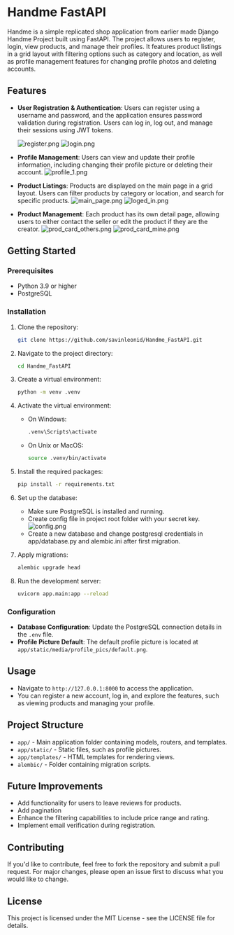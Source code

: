 # Handme FastAPI

Handme is a simple replicated shop application from earlier made Django Handme Project built using FastAPI. The project
allows users to register, login, view products, and manage their profiles. It features product listings in a grid layout
with filtering options such as category and location, as well as profile management features for changing profile photos
and deleting accounts.

## Features

- **User Registration & Authentication**: Users can register using a username and password, and the application ensures
  password validation during registration. Users can log in, log out, and manage their sessions using JWT tokens.
  
  ![register.png](app/static/readme/register.png)
  ![login.png](app/static/readme/login.png)
- **Profile Management**: Users can view and update their profile information, including changing their profile picture
  or deleting their account.
  ![profile_1.png](app/static/readme/profile.png)
- **Product Listings**: Products are displayed on the main page in a grid layout. Users can filter products by category
  or location, and search for specific products.
  ![main_page.png](app/static/readme/main_page.png)
  ![loged_in.png](app/static/readme/loged_in.png)
- **Product Management**: Each product has its own detail page, allowing users to either contact the seller or edit the
  product if they are the creator.
  ![prod_card_others.png](app/static/readme/prod_card_others.png)
  ![prod_card_mine.png](app/static/readme/prod_card_mine.png)

## Getting Started

### Prerequisites

- Python 3.9 or higher
- PostgreSQL

### Installation

1. Clone the repository:
   ```sh
   git clone https://github.com/savinleonid/Handme_FastAPI.git
   ```

2. Navigate to the project directory:
   ```sh
   cd Handme_FastAPI
   ```

3. Create a virtual environment:
   ```sh
   python -m venv .venv
   ```

4. Activate the virtual environment:
    - On Windows:
      ```sh
      .venv\Scripts\activate
      ```
    - On Unix or MacOS:
      ```sh
      source .venv/bin/activate
      ```

5. Install the required packages:
   ```sh
   pip install -r requirements.txt
   ```

6. Set up the database:
    - Make sure PostgreSQL is installed and running.
    - Create config file in project root folder with your secret key.
      ![config.png](app/static/readme/config.png)
    - Create a new database and change postgresql credentials in app/database.py and alembic.ini after
      first migration.

7. Apply migrations:
   ```sh
   alembic upgrade head
   ```

8. Run the development server:
   ```sh
   uvicorn app.main:app --reload
   ```

### Configuration

- **Database Configuration**: Update the PostgreSQL connection details in the `.env` file.
- **Profile Picture Default**: The default profile picture is located at `app/static/media/profile_pics/default.png`.

## Usage

- Navigate to `http://127.0.0.1:8000` to access the application.
- You can register a new account, log in, and explore the features, such as viewing products and managing your profile.

## Project Structure

- `app/` - Main application folder containing models, routers, and templates.
- `app/static/` - Static files, such as profile pictures.
- `app/templates/` - HTML templates for rendering views.
- `alembic/` - Folder containing migration scripts.

## Future Improvements

- Add functionality for users to leave reviews for products.
- Add pagination
- Enhance the filtering capabilities to include price range and rating.
- Implement email verification during registration.

## Contributing

If you'd like to contribute, feel free to fork the repository and submit a pull request. For major changes, please open
an issue first to discuss what you would like to change.

## License

This project is licensed under the MIT License - see the LICENSE file for details.

